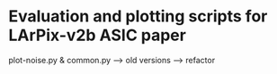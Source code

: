 # Evaluation and plotting scripts for LArPix-v2b ASIC paper


plot-noise.py & common.py
--> old versions
--> refactor